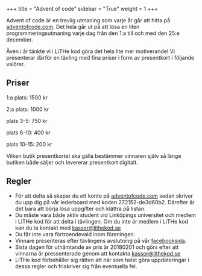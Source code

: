 +++
title = "Advent of code"
sidebar = "True"
weight = 1
+++


Advent of code är en trevlig utmaning som varje år går att hitta på [adventofcode.com](http://adventofcode.com).
Det hela går ut på att lösa en liten programmeringsutmaning varje dag från den 1:a till och med den 25:e december.

Även i år tänkte vi i LiTHe kod göra det hela lite mer motiverande! Vi presenterar därför en tävling med fina priser i form av presentkort i följande valörer.
## Priser

1:a plats: 1500 kr

2:a plats: 1000 kr

plats 3-5:  750 kr

plats 6-10: 400 kr

plats 10-15:  200 kr

Vilken butik presentkortet ska gälla bestämmer vinnaren själv så länge butiken både säljer och levererar presentkort digitalt.

## Regler

* För att delta så skapar du ett konto på [adventofcode.com](http://adventofcode.com) sedan skriver du upp dig på vår lederboard med koden 272152-de3d60b2. Därefter är det bara att börja lösa uppgifter och klättra på listan.
* Du måste vara både aktiv student vid Linköpings universitet och medlem i LiTHe kod för att delta i tävlingen. Om du inte är medlem i LiTHe kod kan du ta kontakt med kassor@lithekod.se
* Du får inte vara förtroendevald inom föreningen.
* Vinnare presenteras efter tävlingens avslutning på vår [facebooksida](https://www.facebook.com/LitheKod/).
* Sista dagen för uthämtande av pris är 20180201 och görs efter att vinnarna är pressenterade genom att kontakta kassor@lithekod.se
* LiTHe kod förbehåller sig rätten att när som helst göra uppdateringar i dessa regler och friskriver sig från eventuella fel.
